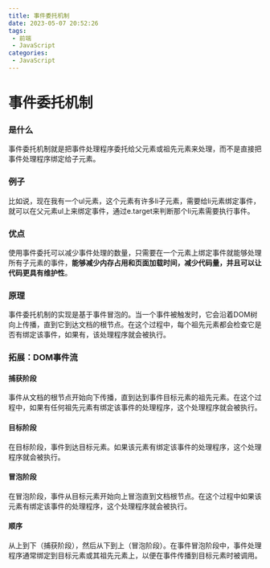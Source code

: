 ```yaml
---
title: 事件委托机制
date: 2023-05-07 20:52:26
tags:
 - 前端
 - JavaScript
categories: 
 - JavaScript
---
```


# **事件委托机制**

### **是什么**

事件委托机制就是把事件处理程序委托给父元素或祖先元素来处理，而不是直接把事件处理程序绑定给子元素。

### **例子**

比如说，现在我有一个ul元素，这个元素有许多li子元素，需要给li元素绑定事件，就可以在父元素ul上来绑定事件，通过e.target来判断那个li元素需要执行事件。

### **优点**

使用事件委托可以减少事件处理的数量，只需要在一个元素上绑定事件就能够处理所有子元素的事件，**能够减少内存占用和页面加载时间，减少代码量，并且可以让代码更具有维护性**。

### **原理**

事件委托机制的实现是基于事件冒泡的。当一个事件被触发时，它会沿着DOM树向上传播，直到它到达文档的根节点。在这个过程中，每个祖先元素都会检查它是否有绑定该事件，如果有，该处理程序就会被执行。

### **拓展：DOM事件流**

#### **捕获阶段**

事件从文档的根节点开始向下传播，直到达到事件目标元素的祖先元素。在这个过程中，如果有任何祖先元素有绑定该事件的处理程序，这个处理程序就会被执行。

#### **目标阶段**

在目标阶段，事件到达目标元素。如果该元素有绑定该事件的处理程序，这个处理程序就会被执行。

#### **冒泡阶段**

在冒泡阶段，事件从目标元素开始向上冒泡直到文档根节点。在这个过程中如果该元素有绑定该事件的处理程序，这个处理程序就会被执行。

#### **顺序**

从上到下（捕获阶段），然后从下到上（冒泡阶段）。在事件冒泡阶段中，事件处理程序通常绑定到目标元素或其祖先元素上，以便在事件传播到目标元素时被调用。